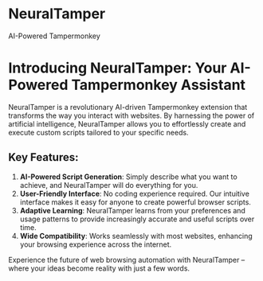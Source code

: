 # NeuralTamper
 AI-Powered Tampermonkey  

# Introducing NeuralTamper: Your AI-Powered Tampermonkey Assistant

NeuralTamper is a revolutionary AI-driven Tampermonkey extension that transforms the way you interact with websites. By harnessing the power of artificial intelligence, NeuralTamper allows you to effortlessly create and execute custom scripts tailored to your specific needs.

## Key Features:

1. **AI-Powered Script Generation**: Simply describe what you want to achieve, and NeuralTamper will do everything for you.
2. **User-Friendly Interface**: No coding experience required. Our intuitive interface makes it easy for anyone to create powerful browser scripts.
3. **Adaptive Learning**: NeuralTamper learns from your preferences and usage patterns to provide increasingly accurate and useful scripts over time.
4. **Wide Compatibility**: Works seamlessly with most websites, enhancing your browsing experience across the internet.

Experience the future of web browsing automation with NeuralTamper – where your ideas become reality with just a few words.
